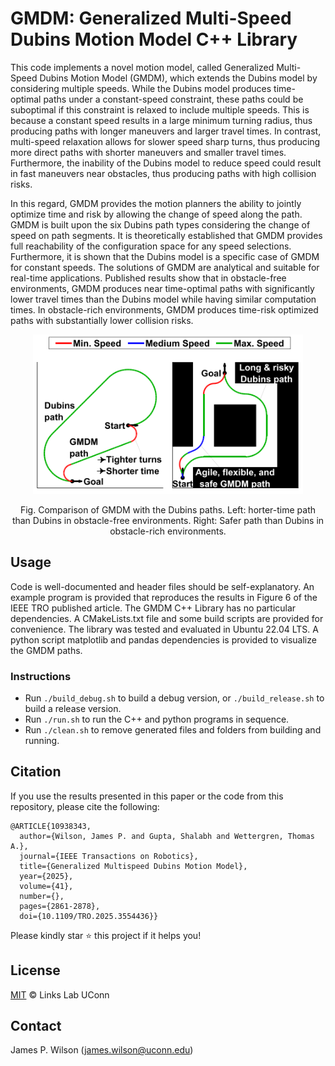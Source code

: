 # GMDM: Generalized Multi-Speed Dubins Motion Model C++ Library

This code implements a novel motion model, called Generalized Multi-Speed Dubins Motion Model (GMDM), which extends the Dubins model by considering multiple speeds. While the Dubins model produces time-optimal paths under a constant-speed constraint, these paths could be suboptimal if this constraint is relaxed to include multiple speeds. This is because a constant speed results in a large minimum turning radius, thus producing paths with longer maneuvers and larger travel times. In contrast, multi-speed relaxation allows for slower speed sharp turns, thus producing more direct paths with shorter maneuvers and smaller travel times. Furthermore, the inability of the Dubins model to reduce speed could result in fast maneuvers near obstacles, thus producing paths with high collision risks. 

In this regard, GMDM provides the motion planners the ability to jointly optimize time and risk by allowing the change of speed along the path. GMDM is built upon the six Dubins path types considering the change of speed on path segments. It is theoretically established that GMDM provides full reachability of the configuration space for any speed selections. Furthermore, it is shown that the Dubins model is a  specific case of GMDM for constant speeds. The solutions of GMDM are analytical and suitable for real-time applications. Published results show that in obstacle-free environments, GMDM produces near time-optimal paths with significantly lower travel times than the Dubins model while having similar computation times. In obstacle-rich environments, GMDM produces time-risk optimized paths with substantially lower collision risks. 

<p align="center">
  <img src="figs/figure1.png" height = "255"/>
</p>
<p align="center">
Fig. Comparison of GMDM with the Dubins paths. Left: horter-time path than Dubins in obstacle-free environments. Right: Safer path than Dubins in obstacle-rich environments.
</p>

## Usage
Code is well-documented and header files should be self-explanatory. An example program is provided that reproduces the results in Figure 6 of the IEEE TRO published article. The GMDM C++ Library has no particular dependencies. A CMakeLists.txt file and some build scripts are provided for convenience. The library was tested and evaluated in Ubuntu 22.04 LTS. A python script matplotlib and pandas dependencies is provided to visualize the GMDM paths.

### Instructions
- Run `./build_debug.sh` to build a debug version, or `./build_release.sh` to build a release version.
- Run `./run.sh` to run the C++ and python programs in sequence.
- Run `./clean.sh` to remove generated files and folders from building and running.

## Citation
If you use the results presented in this paper or the code from this repository, please cite the following:
```
@ARTICLE{10938343,
  author={Wilson, James P. and Gupta, Shalabh and Wettergren, Thomas A.},
  journal={IEEE Transactions on Robotics}, 
  title={Generalized Multispeed Dubins Motion Model}, 
  year={2025},
  volume={41},
  number={},
  pages={2861-2878},
  doi={10.1109/TRO.2025.3554436}}
```
Please kindly star :star: this project if it helps you!

## License
[MIT](LICENSE) © Links Lab UConn

## Contact
James P. Wilson (james.wilson@uconn.edu)
